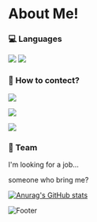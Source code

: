 # About Me!

### 💻 Languages

<a href="https://python.org"><img src="https://img.shields.io/badge/Python-3776AB?style=flat-square&logo=python&logoColor=ffffff"/></a>
<a href="https://autohotkey.com"><img src="https://img.shields.io/badge/AHK-5865F2?style=flat-square&logo=autohotkey&logoColor=ffffff"/></a>

### 💖 How to contect?

<a href="https://discordapp.com/users/263929094306005000"><img src="https://img.shields.io/badge/Discord-5865F2?style=flat-square&logo=discord&logoColor=ffffff"/></a>

<a href="https://github.com/seokjw0727"><img src="https://img.shields.io/badge/GitHub-181717?style=flat-square&logo=github&logoColor=ffffff"/></a>

<a href="https://mail.google.com"><img src="https://img.shields.io/badge/Gmail-EA4335?style=flat-square&logo=gmail&logoColor=ffffff"/></a>

### 🏬 Team

I'm looking for a job...

  someone who bring me?

[![Anurag's GitHub stats](https://github-readme-stats.vercel.app/api?username=깃허브아이디)](https://github.com/깃허브아이디/github-readme-stats)

![Footer](https://capsule-render.vercel.app/api?type=waving&color=auto&height=175&section=footer)
